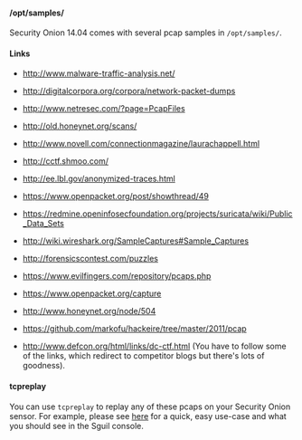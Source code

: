 #### /opt/samples/ ####

Security Onion 14.04 comes with several pcap samples in `/opt/samples/`.

#### Links ####

  * http://www.malware-traffic-analysis.net/

  * http://digitalcorpora.org/corpora/network-packet-dumps

  * http://www.netresec.com/?page=PcapFiles

  * http://old.honeynet.org/scans/

  * http://www.novell.com/connectionmagazine/laurachappell.html

  * http://cctf.shmoo.com/

  * http://ee.lbl.gov/anonymized-traces.html

  * https://www.openpacket.org/post/showthread/49

  * https://redmine.openinfosecfoundation.org/projects/suricata/wiki/Public_Data_Sets

  * http://wiki.wireshark.org/SampleCaptures#Sample_Captures

  * http://forensicscontest.com/puzzles

  * https://www.evilfingers.com/repository/pcaps.php

  * https://www.openpacket.org/capture

  * http://www.honeynet.org/node/504

  * https://github.com/markofu/hackeire/tree/master/2011/pcap

  * http://www.defcon.org/html/links/dc-ctf.html  (You have to follow some of the links, which redirect to competitor blogs but there's lots of goodness).

#### tcpreplay ####
You can use `tcpreplay` to replay any of these pcaps on your Security Onion sensor.  For example, please see
[here](http://blog.securityonion.net/2011/01/introduction-to-sguil-and-squert-part-3.html) for a quick, easy use-case and what you should see in the Sguil console.